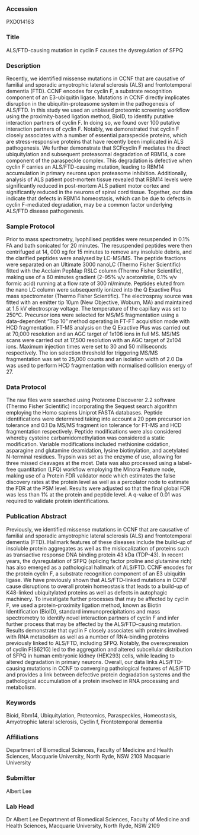 ### Accession
PXD014163

### Title
ALS/FTD-causing mutation in cyclin F causes the dysregulation of SFPQ

### Description
Recently, we identified missense mutations in CCNF that are causative of familial and sporadic amyotrophic lateral sclerosis (ALS) and frontotemporal dementia (FTD). CCNF encodes for cyclin F, a substrate recognition component of an E3-ubiquitin ligase. Mutations in CCNF directly implicates disruption in the ubiquitin-proteasome system in the pathogenesis of ALS/FTD. In this study we used an unbiased proteomic screening workflow using the proximity-based ligation method, BioID, to identify putative interaction partners of cyclin F. In doing so, we found over 100 putative interaction partners of cyclin F. Notably, we demonstrated that cyclin F closely associates with a number of essential paraspeckle proteins, which are stress-responsive proteins that have recently been implicated in ALS pathogenesis. We further demonstrate that SCFcyclin F mediates the direct ubiquitylation and subsequent proteasomal degradation of RBM14, a core component of the paraspeckle complex. This degradation is defective when cyclin F carries an ALS/FTD-causing mutation, leading to RBM14 accumulation in primary neurons upon proteasome inhibition. Additionally, analysis of ALS patient post-mortem tissue revealed that RBM14 levels were significantly reduced in post-mortem ALS patient motor cortex and significantly reduced in the neurons of spinal cord tissue. Together, our data indicate that defects in RBM14 homeostasis, which can be due to defects in cyclin F-mediated degradation, may be a common factor underlying ALS/FTD disease pathogenesis.

### Sample Protocol
Prior to mass spectrometry, lyophilised peptides were resuspended in 0.1% FA and bath sonicated for 20 minutes. The resuspended peptides were then centrifuged at 14, 000 xg for 15 minutes to remove any insoluble debris, and the clarified peptides were analysed by LC-MS/MS. The peptide fractions were separated on an Ultimate 3000 nanoLC (Thermo Fisher Scientific) fitted with the Acclaim PepMap RSLC column (Thermo Fisher Scientific), making use of a 60 minutes gradient (2–95% v/v acetonitrile, 0.1% v/v formic acid) running at a flow rate of 300 nl/minute. Peptides eluted from the nano LC column were subsequently ionized into the Q Exactive Plus mass spectrometer (Thermo Fisher Scientific). The electrospray source was fitted with an emitter tip 10μm (New Objective, Woburn, MA) and maintained at 1.5 kV electrospray voltage. The temperature of the capillary was set to 250°C. Precursor ions were selected for MS/MS fragmentation using a data-dependent “Top 10” method operating in FT-FT acquisition mode with HCD fragmentation. FT-MS analysis on the Q Exactive Plus was carried out at 70,000 resolution and an AGC target of 1x106 ions in full MS. MS/MS scans were carried out at 17,500 resolution with an AGC target of 2x104 ions. Maximum injection times were set to 30 and 50 milliseconds respectively. The ion selection threshold for triggering MS/MS fragmentation was set to 25,000 counts and an isolation width of 2.0 Da was used to perform HCD fragmentation with normalised collision energy of 27.

### Data Protocol
The raw files were searched using Proteome Discoverer 2.2 software (Thermo Fisher Scientific) incorporating the Sequest search algorithm employing the Homo sapiens Uniprot FASTA databases. Peptide identifications were determined taking into account a 20 ppm precursor ion tolerance and 0.1 Da MS/MS fragment ion tolerance for FT-MS and HCD fragmentation respectively. Peptide modifications were also considered whereby cysteine carbamidomethylation was considered a static modification. Variable modifications included methionine oxidation, asparagine and glutamine deamidation, lysine biotinylation, and acetylated N-terminal residues. Trypsin was set as the enzyme of use, allowing for three missed cleavages at the most. Data was also processed using a label-free quantitation (LFQ) workflow employing the Minora Feature node, making use of a Protein FDR validator node which estimates the false discovery rates at the protein level as well as a percolator node to estimate the FDR at the PSM level. Results were adjusted so that the final global FDR was less than 1% at the protein and peptide level. A q-value of 0.01 was required to validate protein identifications.

### Publication Abstract
Previously, we identified missense mutations in CCNF that are causative of familial and sporadic amyotrophic lateral sclerosis (ALS) and frontotemporal dementia (FTD). Hallmark features of these diseases include the build-up of insoluble protein aggregates as well as the mislocalization of proteins such as transactive response DNA binding protein 43 kDa (TDP-43). In recent years, the dysregulation of SFPQ (splicing factor proline and glutamine rich) has also emerged as a pathological hallmark of ALS/FTD. CCNF encodes for the protein cyclin F, a substrate recognition component of an E3 ubiquitin ligase. We have previously shown that ALS/FTD-linked mutations in CCNF cause disruptions to overall protein homeostasis that leads to a build-up of K48-linked ubiquitylated proteins as well as defects in autophagic machinery. To investigate further processes that may be affected by cyclin F, we used a protein-proximity ligation method, known as Biotin Identification (BioID), standard immunoprecipitations and mass spectrometry to identify novel interaction partners of cyclin F and infer further process that may be affected by the ALS/FTD-causing mutation. Results demonstrate that cyclin F closely associates with proteins involved with RNA metabolism as well as a number of RNA-binding proteins previously linked to ALS/FTD, including SFPQ. Notably, the overexpression of cyclin F(S621G) led to the aggregation and altered subcellular distribution of SFPQ in human embryonic kidney (HEK293) cells, while leading to altered degradation in primary neurons. Overall, our data links ALS/FTD-causing mutations in CCNF to converging pathological features of ALS/FTD and provides a link between defective protein degradation systems and the pathological accumulation of a protein involved in RNA processing and metabolism.

### Keywords
Bioid, Rbm14, Ubiquitylation, Proteomics, Paraspeckles, Homeostasis, Amyotrophic lateral sclerosis, Cyclin f, Frontotemporal dementia

### Affiliations
Department of Biomedical Sciences, Faculty of Medicine and Health Sciences, Macquarie University, North Ryde, NSW 2109
Macquarie University

### Submitter
Albert Lee

### Lab Head
Dr Albert Lee
Department of Biomedical Sciences, Faculty of Medicine and Health Sciences, Macquarie University, North Ryde, NSW 2109


